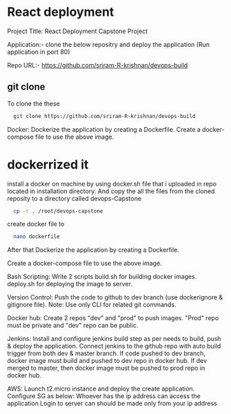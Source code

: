 
# React deployment

Project Title: React Deployment Capstone Project
 
Application:-
clone the below repositry and deploy the application (Run     application in port 80)

Repo URL:- https://github.com/sriram-R-krishnan/devops-build

## git clone 

To clone the these 
```bash
  git clone https://github.com/sriram-R-krishnan/devops-build
```
Docker:
Dockerize the application by creating a Dockerfile.
Create a docker-compose file to use the above image.

# dockerrized it 
install a docker on  machine by using docker.sh file that i uploaded in repo located in installation directory.
And copy the all the files from the cloned reposity to a directory called devops-Capstone

```bash
  cp -r . /root/devops-capstone
```
create docker file to 
```bash
  nano dockerfile
```


After that Dockerize the application by creating a Dockerfile.


Create a docker-compose file to use the above image.

Bash Scripting:
Write 2 scripts
build.sh for building docker images.
deploy.sh for deploying the image to server.

Version Control:
Push the code to github to dev branch (use dockerignore & gitignore file).
Note: Use only CLI for related git commands.

Docker hub:
Create 2 repos "dev" and "prod" to push images.
"Prod" repo must be private and "dev" repo can be public.

Jenkins:
Install and configure jenkins build step as per needs to build, push & deploy the application.
Connect jenkins to the github repo with auto build trigger from both dev & master branch.
 If code pushed to dev branch, docker image must build and pushed to dev repo in docker hub.
If dev merged to master, then docker image must be pushed to prod repo in docker hub.

AWS:
Launch t2.micro instance and deploy the create application.
Configure SG as below:
Whoever has the ip address can access the application
Login to server can should be made only from your ip address



